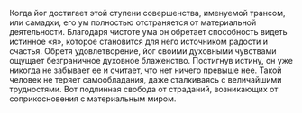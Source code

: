 Когда йог достигает этой ступени совершенства, именуемой трансом, или самадхи, его ум полностью отстраняется от материальной деятельности. Благодаря чистоте ума он обретает способность видеть истинное «я», которое становится для него источником радости и счастья. Обретя удовлетворение, йог своими духовными чувствами ощущает безграничное духовное блаженство. Постигнув истину, он уже никогда не забывает ее и считает, что нет ничего превыше нее. Такой человек не теряет самообладания, даже сталкиваясь с величайшими трудностями. Вот подлинная свобода от страданий, возникающих от соприкосновения с материальным миром.